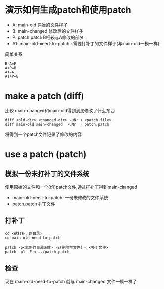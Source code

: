 # 演示如何生成patch和使用patch

* A: main-old 原始的文件样子
* B: main-changed 修改后的文件样子
* P: patch.patch B相较与A修改的部分
* A1: main-old-need-to-patch : 需要打补丁的文件样子(与main-old一模一样)

简单关系
```
B-A=P
A+P=B
A1=A
A1+P=B
```

# make a patch (diff)

比较 main-changed和main-old得到到底修改了什么东西

```
diff <old-dir> <changed-dir> -uNr > <patch-file>
diff main-old main-changed  -uNr  > patch.patch
```

将得到一个patch文件记录了修改的内容

# use a patch (patch)

## 模拟一份未打补丁的文件系统

使用原始的文件和一个(份)patch文件,通过打补丁得到main-changed

* main-old-need-to-patch: 一份未修改的文件系统
* patch.patch 补丁文件

## 打补丁

```
cd <欲打补丁的目录>
cd main-old-need-to-patch
```
```
patch -p<忽略的目录级数> -E(删除空文件) < <补丁文件>
patch -p1 -E < ../patch.patch
```
## 检查

现在 main-old-need-to-patch 就与 main-changed 文件一模一样了
